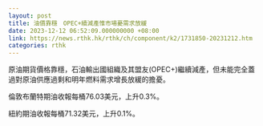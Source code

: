 ```yaml
---
layout: post
title: 油價靠穩　OPEC+續減產惟市場憂需求放緩
date: 2023-12-12 06:52:09.000000000 +08:00
link: https://news.rthk.hk/rthk/ch/component/k2/1731850-20231212.htm
categories: rthk
---
```


原油期貨價格靠穩，石油輸出國組織及其盟友(OPEC+)繼續減產，但未能完全蓋過對原油供應過剩和明年燃料需求增長放緩的擔憂。

倫敦布蘭特期油收報每桶76.03美元，上升0.3%。

紐約期油收報每桶71.32美元，上升0.1%。
